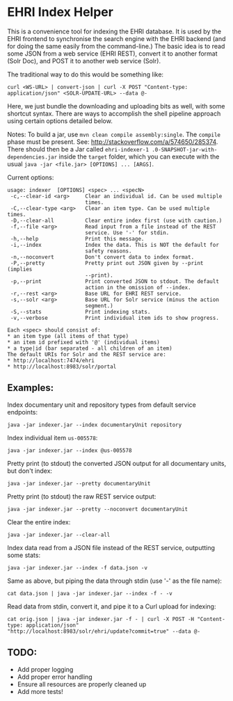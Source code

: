 # EHRI Index Helper

This is a convenience tool for indexing the EHRI database. It is used by the EHRI frontend to synchronise the search
engine with the EHRI backend (and for doing the same easily from the command-line.) The basic idea is to read some
JSON from a web service (EHRI REST), convert it to another format (Solr Doc), and POST it to another web service
(Solr).

The traditional way to do this would be something like:

```
curl <WS-URL> | convert-json | curl -X POST "Content-type: application/json" <SOLR-UPDATE-URL> --data @-
```

Here, we just bundle the downloading and uploading bits as well, with some shortcut syntax. There are ways to
accomplish the shell pipeline approach using certain options detailed below.

Notes: To build a jar, use `mvn clean compile assembly:single`. The `compile` phase must be present. See:
http://stackoverflow.com/a/574650/285374. There should then be a Jar called `ehri-indexer-1
.0-SNAPSHOT-jar-with-dependencies.jar` inside the `target` folder, which you can execute with the usual `java -jar
<file.jar> [OPTIONS] ... [ARGS]`.

Current options:

```
usage: indexer  [OPTIONS] <spec> ... <specN>
 -c,--clear-id <arg>     Clear an individual id. Can be used multiple
                         times.
 -C,--clear-type <arg>   Clear an item type. Can be used multiple times.
 -D,--clear-all          Clear entire index first (use with caution.)
 -f,--file <arg>         Read input from a file instead of the REST
                         service. Use '-' for stdin.
 -h,--help               Print this message.
 -i,--index              Index the data. This is NOT the default for
                         safety reasons.
 -n,--noconvert          Don't convert data to index format.
 -P,--pretty             Pretty print out JSON given by --print (implies
                         --print).
 -p,--print              Print converted JSON to stdout. The default
                         action in the omission of --index.
 -r,--rest <arg>         Base URL for EHRI REST service.
 -s,--solr <arg>         Base URL for Solr service (minus the action
                         segment.)
 -S,--stats              Print indexing stats.
 -v,--verbose            Print individual item ids to show progress.

Each <spec> should consist of:
* an item type (all items of that type)
* an item id prefixed with '@' (individual items)
* a type|id (bar separated - all children of an item)
The default URIs for Solr and the REST service are:
* http://localhost:7474/ehri
* http://localhost:8983/solr/portal
```

## Examples:

Index documentary unit and repository types from default service endpoints:

```
java -jar indexer.jar --index documentaryUnit repository
```

Index individual item `us-005578`:

```
java -jar indexer.jar --index @us-005578
```

Pretty print (to stdout) the converted JSON output for all documentary units, but don't index:

```
java -jar indexer.jar --pretty documentaryUnit
```

Pretty print (to stdout) the raw REST service output:

```
java -jar indexer.jar --pretty --noconvert documentaryUnit
```

Clear the entire index:

```
java -jar indexer.jar --clear-all
```

Index data read from a JSON file instead of the REST service, outputting some stats:

```
java -jar indexer.jar --index -f data.json -v
```

Same as above, but piping the data through stdin (use '-' as the file name):

```
cat data.json | java -jar indexer.jar --index -f - -v
```

Read data from stdin, convert it, and pipe it to a Curl upload for indexing:

```
cat orig.json | java -jar indexer.jar -f - | curl -X POST -H "Content-type: application/json"
"http://localhost:8983/solr/ehri/update?commit=true" --data @-
```


## TODO:

* Add proper logging
* Add proper error handling
* Ensure all resources are properly cleaned up
* Add more tests!
